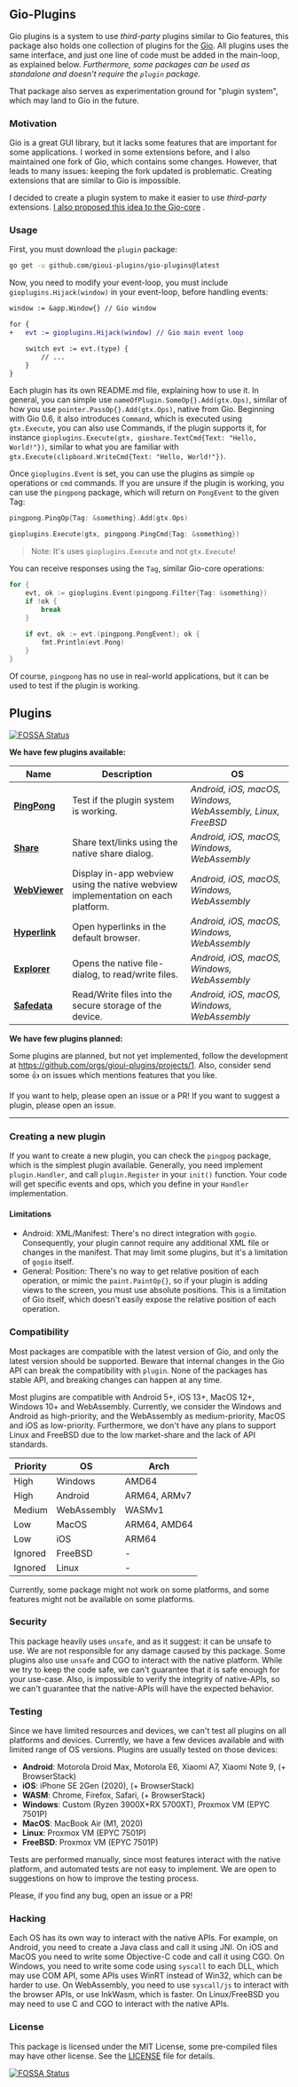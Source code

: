 Gio-Plugins
-------

Gio plugins is a system to use _third-party_ plugins similar to Gio features, this package also holds one collection
of plugins for the [Gio](https://gioui.org). All plugins uses the same interface, and just one line of code must be
added in the main-loop, as explained below. _Furthermore, some packages can be used as standalone and doesn't require
the `plugin` package._

That package also serves as experimentation ground for "plugin system", which may land to Gio in the future.

### Motivation

Gio is a great GUI library, but it lacks some features that are important for some applications. I worked in some
extensions before, and I also maintained one fork of Gio, which contains some changes. However, that leads to many
issues: keeping the fork updated is problematic. Creating extensions that are similar to Gio is impossible.

I decided to create a plugin system to make it easier to use _third-party_
extensions. [I also proposed this idea to the Gio-core](https://lists.sr.ht/~eliasnaur/gio/%3Cfe3835f7-b4d4-4db9-81fb-dfd8ab06f2ed%40www.fastmail.com%3E)
.

### Usage

First, you must download the `plugin` package:

```bash
go get -u github.com/gioui-plugins/gio-plugins@latest
```

Now, you need to modify your event-loop, you must include `gioplugins.Hijack(window)` in your event-loop, before handling
events:

```diff
window := &app.Window{} // Gio window

for { 
+   evt := gioplugins.Hijack(window) // Gio main event loop

    switch evt := evt.(type) {
        // ...
    }
}
```

Each plugin has its own README.md file, explaining how to use it. In general, you can simple
use `nameOfPlugin.SomeOp{}.Add(gtx.Ops)`, similar of how you use `pointer.PassOp{}.Add(gtx.Ops)`, native 
from Gio. Beginning with Gio 0.6, it also introduces `Command`, which is executed using `gtx.Execute`, you can
also use Commands, if the plugin supports it, for instance `gioplugins.Execute(gtx, gioshare.TextCmd{Text: "Hello, World!"})`, 
similar to what you are familiar with `gtx.Execute(clipboard.WriteCmd{Text: "Hello, World!"})`.

Once `gioplugins.Event` is set, you can use the plugins as simple `op` operations or `cmd` commands. If you are unsure 
if the plugin is working, you can use the `pingpong` package, which will return on `PongEvent` to the given Tag:

```go
pingpong.PingOp{Tag: &something}.Add(gtx.Ops)

gioplugins.Execute(gtx, pingpong.PingCmd{Tag: &something})
```

> Note: It's uses `gioplugins.Execute` and not `gtx.Execute`!

You can receive responses using the `Tag`, similar Gio-core operations:

```go
for {
	evt, ok := gioplugins.Event(pingpong.Filter{Tag: &something})
	if !ok {
		break
    } 
	
    if evt, ok := evt.(pingpong.PongEvent); ok {
        fmt.Println(evt.Pong)
    } 
}
```

Of course, `pingpong` has no use in real-world applications, but it can be used to test if the plugin is working.

## Plugins
[![FOSSA Status](https://app.fossa.com/api/projects/git%2Bgithub.com%2Fgioui-plugins%2Fgio-plugins.svg?type=shield)](https://app.fossa.com/projects/git%2Bgithub.com%2Fgioui-plugins%2Fgio-plugins?ref=badge_shield)


**We have few plugins available:**

| Name                                                                              | Description                                                                      | OS                                                          |
|-----------------------------------------------------------------------------------|----------------------------------------------------------------------------------|-------------------------------------------------------------|
| **[PingPong](https://github.com/gioui-plugins/gio-plugins/tree/main/pingpong)**   | Test if the plugin system is working.                                            | _Android, iOS, macOS, Windows, WebAssembly, Linux, FreeBSD_ |  
| **[Share](https://github.com/gioui-plugins/gio-plugins/tree/main/share)**         | Share text/links using the native share dialog.                                  | _Android, iOS, macOS, Windows, WebAssembly_                 |  
| **[WebViewer](https://github.com/gioui-plugins/gio-plugins/tree/main/webviewer)** | Display in-app webview using the native webview implementation on each platform. | _Android, iOS, macOS, Windows, WebAssembly_                 |  
| **[Hyperlink](https://github.com/gioui-plugins/gio-plugins/tree/main/hyperlink)** | Open hyperlinks in the default browser.                                          | _Android, iOS, macOS, Windows, WebAssembly_                 |  
| **[Explorer](https://github.com/gioui-plugins/gio-plugins/tree/main/explorer)**   | Opens the native file-dialog, to read/write files.                               | _Android, iOS, macOS, Windows, WebAssembly_                 |  
| **[Safedata](https://github.com/gioui-plugins/gio-plugins/tree/main/safedata)**   | Read/Write files into the secure storage of the device.                          | _Android, iOS, macOS, Windows, WebAssembly_                 |

**We have few plugins planned:**

Some plugins are planned, but not yet implemented, follow the development at https://github.com/orgs/gioui-plugins/projects/1. Also, 
consider send some 👍 on issues which mentions features that you like.

If you want to help, please open an issue or a PR! If you want to suggest a plugin, please open an issue.

-----------

### Creating a new plugin

If you want to create a new plugin, you can check the `pingpog` package, which is the simplest plugin available.
Generally, you need implement `plugin.Handler`, and call `plugin.Register` in your `init()` function. Your code will get
specific events and ops, which you define in your `Handler` implementation.

#### Limitations

- Android: XML/Manifest: There's no direct integration with `gogio`. Consequently, your plugin cannot require any
  additional XML file or changes in the manifest. That may limit some plugins, but it's a limitation of `gogio` itself.
- General: Position: There's no way to get relative position of each operation, or mimic the `paint.PaintOp{}`, so if
  your plugin is adding views to the screen, you must use absolute positions. This is a limitation of Gio itself, which
  doesn't easily expose the relative position of each operation.

### Compatibility

Most packages are compatible with the latest version of Gio, and only the latest version should be supported. Beware
that internal changes in the Gio API can break the compatibility with `plugin`. None of the packages has stable API,
and breaking changes can happen at any time.

Most plugins are compatible with Android 5+, iOS 13+, MacOS 12+, Windows 10+ and WebAssembly. Currently, we consider
the Windows and Android as high-priority, and the WebAssembly as medium-priority, MacOS and iOS as low-priority.
Furthermore, we don't have any plans to support Linux and FreeBSD due to the low market-share and the lack of API
standards.

| Priority | OS          | Arch         |
|----------|-------------|--------------|
| High     | Windows     | AMD64        |
| High     | Android     | ARM64, ARMv7 |
| Medium   | WebAssembly | WASMv1       |
| Low      | MacOS       | ARM64, AMD64 |
| Low      | iOS         | ARM64        |
| Ignored  | FreeBSD     | -            |
| Ignored  | Linux       | -            |

Currently, some package might not work on some platforms, and some features might not be available on some platforms.

### Security

This package heavily uses `unsafe`, and as it suggest: it can be unsafe to use. We are not responsible for any damage
caused by this package. Some plugins also use `unsafe` and CGO to interact with the native platform. While we try to
keep the code safe, we can't guarantee that it is safe enough for your use-case. Also, is impossible to verify the
integrity of native-APIs, so we can't guarantee that the native-APIs will have the expected behavior.

### Testing

Since we have limited resources and devices, we can't test all plugins on all platforms and devices. Currently, we have
a few devices available and with limited range of OS versions. Plugins are usually tested on those devices:

- **Android**: Motorola Droid Max, Motorola E6, Xiaomi A7, Xiaomi Note 9, (+ BrowserStack)
- **iOS**: iPhone SE 2Gen (2020), (+ BrowserStack)
- **WASM**: Chrome, Firefox, Safari, (+ BrowserStack)
- **Windows**: Custom (Ryzen 3900X+RX 5700XT), Proxmox VM (EPYC 7501P)
- **MacOS**: MacBook Air (M1, 2020)
- **Linux**: Proxmox VM (EPYC 7501P)
- **FreeBSD**: Proxmox VM (EPYC 7501P)

Tests are performed manually, since most features interact with the native platform, and automated tests are not
easy to implement. We are open to suggestions on how to improve the testing process.

Please, if you find any bug, open an issue or a PR!

### Hacking

Each OS has its own way to interact with the native APIs. For example, on Android, you need to create a Java class and
call it using JNI. On iOS and MacOS you need to write some Objective-C code and call it using CGO. On Windows, you need
to write some code using `syscall` to each DLL, which may use COM API, some APIs uses WinRT instead of Win32, which can
be harder to use. On WebAssembly, you need to use `syscall/js` to interact with the browser APIs, or use InkWasm, which
is faster. On Linux/FreeBSD you may need to use C and CGO to interact with the native APIs.

### License

This package is licensed under the MIT License, some pre-compiled files may have other license. See
the [LICENSE](LICENSE) file for details.


[![FOSSA Status](https://app.fossa.com/api/projects/git%2Bgithub.com%2Fgioui-plugins%2Fgio-plugins.svg?type=large)](https://app.fossa.com/projects/git%2Bgithub.com%2Fgioui-plugins%2Fgio-plugins?ref=badge_large)